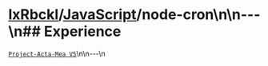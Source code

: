 # [lxRbckl](https://github.com/lxRbckl/lxRbckl/tree/main)/[JavaScript](https://github.com/lxRbckl/lxRbckl/tree/main/JavaScript)/node-cron\n\n---\n## Experience
[`Project-Acta-Mea V5`](https://github.com/lxRbckl/Project-Acta-Mea/blob/V5/README.md)\n\n---\n